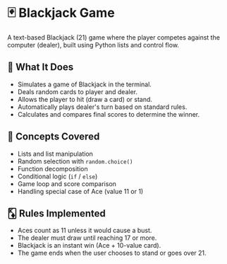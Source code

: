 # 🃏 Blackjack Game

A text-based Blackjack (21) game where the player competes against the computer (dealer), built using Python lists and control flow.

## 📌 What It Does

- Simulates a game of Blackjack in the terminal.
- Deals random cards to player and dealer.
- Allows the player to hit (draw a card) or stand.
- Automatically plays dealer's turn based on standard rules.
- Calculates and compares final scores to determine the winner.

## 🧠 Concepts Covered

- Lists and list manipulation
- Random selection with `random.choice()`
- Function decomposition
- Conditional logic (`if` / `else`)
- Game loop and score comparison
- Handling special case of Ace (value 11 or 1)

## 🃎 Rules Implemented

- Aces count as 11 unless it would cause a bust.
- The dealer must draw until reaching 17 or more.
- Blackjack is an instant win (Ace + 10-value card).
- The game ends when the user chooses to stand or goes over 21.